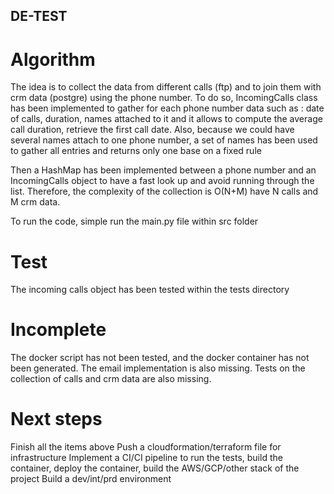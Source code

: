 ## DE-TEST

# Algorithm

The idea is to collect the data from different calls (ftp) and to join them with crm data (postgre) using the phone number.
To do so, IncomingCalls class has been implemented to gather for each phone number data such as : date of calls, duration, names attached to it
and it allows to compute the average call duration, retrieve the first call date. Also, because we could have several names attach to one 
phone number, a set of names has been used to gather all entries and returns only one base on a fixed rule

Then a HashMap has been implemented between a phone number and an IncomingCalls object to have a fast look up and avoid running through the list.
Therefore, the complexity of the collection is O(N+M) have N calls and M crm data.

To run the code, simple run the main.py file within src folder

# Test 
The incoming calls object has been tested within the tests directory

# Incomplete
The docker script has not been tested, and the docker container has not been generated.
The email implementation is also missing.
Tests on the collection of calls and crm data are also missing.

# Next steps
Finish all the items above
Push a cloudformation/terraform file for infrastructure
Implement a CI/CI pipeline to run the tests, build the container, deploy the container, build the AWS/GCP/other stack of the project
Build a dev/int/prd environment



